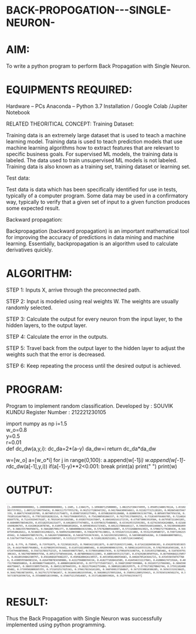 # BACK-PROPOGATION---SINGLE-NEURON-
# AIM:
To write a python program to perform Back Propagation with Single Neuron.

# EQUIPMENTS REQUIRED:
Hardware – PCs Anaconda – Python 3.7 Installation / Google Colab /Jupiter Notebook

RELATED THEORITICAL CONCEPT:
Training Dataset:

Training data is an extremely large dataset that is used to teach a machine learning model. Training data is used to teach prediction models that use machine learning algorithms how to extract features that are relevant to specific business goals. For supervised ML models, the training data is labeled. The data used to train unsupervised ML models is not labeled. Training data is also known as a training set, training dataset or learning set.

Test data:

Test data is data which has been specifically identified for use in tests, typically of a computer program. Some data may be used in a confirmatory way, typically to verify that a given set of input to a given function produces some expected result.

Backward propagation:

Backpropagation (backward propagation) is an important mathematical tool for improving the accuracy of predictions in data mining and machine learning. Essentially, backpropagation is an algorithm used to calculate derivatives quickly.

# ALGORITHM:
STEP 1:
Inputs X, arrive through the preconnected path.

STEP 2:
Input is modeled using real weights W. The weights are usually randomly selected.

STEP 3:
Calculate the output for every neuron from the input layer, to the hidden layers, to the output layer.

STEP 4:
Calculate the error in the outputs.

STEP 5:
Travel back from the output layer to the hidden layer to adjust the weights such that the error is decreased.

STEP 6:
Keep repeating the process until the desired output is achieved.

# PROGRAM:
Program to implement random classification.
Developed by   : SOUVIK KUNDU
Register Number :  212221230105

import numpy as np
i=1.5    
w_o=0.8  
y=0.5    
r=0.01   
def dc_dw(a,y,i):
    dc_da=2*(a-y)
    da_dw=i
    return dc_da*da_dw
  
w=[w_o]
a=[w_o*i]
for j in range(0,100):
    a.append(w[-1]*i)
    w.append(w[-1]-r*dc_dw(a[-1],y,i))
    if(a[-1]-y)**2<0.001:
        break
print(a)
print(" ")
print(w)
# OUTPUT:

![git](45.png)

# RESULT:
Thus the Back Propagation with Single Neuron was successfully implemented using python programming.